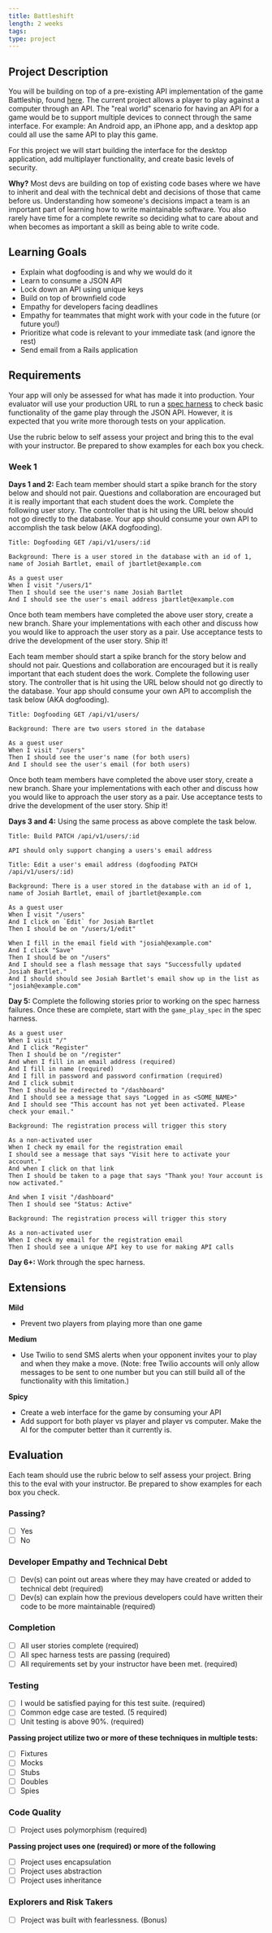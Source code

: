 ```yaml
---
title: Battleshift
length: 2 weeks
tags:
type: project
---
```


## Project Description

You will be building on top of a pre-existing API implementation of the game Battleship, found [here](https://github.com/turingschool-examples/battleshift). The current project allows a player to play against a computer through an API. The "real world" scenario for having an API for a game would be to support multiple devices to connect through the same interface. For example: An Android app, an iPhone app, and a desktop app could all use the same API to play this game.

For this project we will start building the interface for the desktop application, add multiplayer functionality, and create basic levels of security.

**Why?** Most devs are building on top of existing code bases where we have to inherit and deal with the technical debt and decisions of those that came before us. Understanding how someone's decisions impact a team is an important part of learning how to write maintainable software. You also rarely have time for a complete rewrite so deciding what to care about and when becomes as important a skill as being able to write code.

## Learning Goals

* Explain what dogfooding is and why we would do it
* Learn to consume a JSON API
* Lock down an API using unique keys
* Build on top of brownfield code
* Empathy for developers facing deadlines
* Empathy for teammates that might work with your code in the future (or future you!)
* Prioritize what code is relevant to your immediate task (and ignore the rest)
* Send email from a Rails application

## Requirements

Your app will only be assessed for what has made it into production. Your evaluator will use your production URL to run a [spec harness](https://github.com/turingschool-examples/battleshift_spec_harness) to check basic functionality of the game play through the JSON API. However, it is expected that you write more thorough tests on your application.

Use the rubric below to self assess your project and bring this to the eval with your instructor. Be prepared to show examples for each box you check.

### Week 1

**Days 1 and 2:** Each team member should start a spike branch for the story below and should not pair. Questions and collaboration are encouraged but it is really important that each student does the work. Complete the following user story. The controller that is hit using the URL below should not go directly to the database. Your app should consume your own API to accomplish the task below (AKA dogfooding).

```
Title: Dogfooding GET /api/v1/users/:id

Background: There is a user stored in the database with an id of 1, name of Josiah Bartlet, email of jbartlet@example.com

As a guest user
When I visit "/users/1"
Then I should see the user's name Josiah Bartlet
And I should see the user's email address jbartlet@example.com
```

Once both team members have completed the above user story, create a new branch. Share your implementations with each other and discuss how you would like to approach the user story as a pair. Use acceptance tests to drive the development of the user story. Ship it!

Each team member should start a spike branch for the story below and should not pair. Questions and collaboration are encouraged but it is really important that each student does the work. Complete the following user story. The controller that is hit using the URL below should not go directly to the database. Your app should consume your own API to accomplish the task below (AKA dogfooding).

```
Title: Dogfooding GET /api/v1/users/

Background: There are two users stored in the database

As a guest user
When I visit "/users"
Then I should see the user's name (for both users)
And I should see the user's email (for both users)
```

Once both team members have completed the above user story, create a new branch. Share your implementations with each other and discuss how you would like to approach the user story as a pair. Use acceptance tests to drive the development of the user story. Ship it!

**Days 3 and 4:** Using the same process as above complete the task below.

```
Title: Build PATCH /api/v1/users/:id

API should only support changing a users's email address
```

```
Title: Edit a user's email address (dogfooding PATCH /api/v1/users/:id)

Background: There is a user stored in the database with an id of 1, name of Josiah Bartlet, email of jbartlet@example.com

As a guest user
When I visit "/users"
And I click on `Edit` for Josiah Bartlet
Then I should be on "/users/1/edit"

When I fill in the email field with "josiah@example.com"
And I click "Save"
Then I should be on "/users"
And I should see a flash message that says "Successfully updated Josiah Bartlet."
And I should should see Josiah Bartlet's email show up in the list as "josiah@example.com"
```

**Day 5:** Complete the following stories prior to working on the spec harness failures. Once these are complete, start with the `game_play_spec` in the spec harness.

```
As a guest user
When I visit "/"
And I click "Register"
Then I should be on "/register"
And when I fill in an email address (required)
And I fill in name (required)
And I fill in password and password confirmation (required)
And I click submit
Then I should be redirected to "/dashboard"
And I should see a message that says "Logged in as <SOME_NAME>"
And I should see "This account has not yet been activated. Please check your email."
```

```
Background: The registration process will trigger this story

As a non-activated user
When I check my email for the registration email
I should see a message that says "Visit here to activate your account."
And when I click on that link
Then I should be taken to a page that says "Thank you! Your account is now activated."

And when I visit "/dashboard"
Then I should see "Status: Active"
```

```
Background: The registration process will trigger this story

As a non-activated user
When I check my email for the registration email
Then I should see a unique API key to use for making API calls
```

**Day 6+:** Work through the spec harness.

## Extensions

**Mild**

* Prevent two players from playing more than one game

**Medium**

* Use Twilio to send SMS alerts when your opponent invites your to play and when they make a move. (Note: free Twilio accounts will only allow messages to be sent to one number but you can still build all of the functionality with this limitation.)

**Spicy**

* Create a web interface for the game by consuming your API
* Add support for both player vs player and player vs computer. Make the AI for the computer better than it currently is.

## Evaluation

Each team should use the rubric below to self assess your project. Bring this to the eval with your instructor. Be prepared to show examples for each box you check.

### Passing?

- [ ] Yes
- [ ] No

### Developer Empathy and Technical Debt

- [ ] Dev(s) can point out areas where they may have created or added to technical debt (required)
- [ ] Dev(s) can explain how the previous developers could have written their code to be more maintainable (required)

### Completion

- [ ] All user stories complete (required)
- [ ] All spec harness tests are passing (required)
- [ ] All requirements set by your instructor have been met. (required)

### Testing

- [ ] I would be satisfied paying for this test suite. (required)
- [ ] Common edge case are tested. (5 required)
- [ ] Unit testing is above 90%. (required)

**Passing project utilize two or more of these techniques in multiple tests:**

- [ ] Fixtures
- [ ] Mocks
- [ ] Stubs
- [ ] Doubles
- [ ] Spies

### Code Quality

- [ ] Project uses polymorphism (required)

**Passing project uses one (required) or more of the following**

- [ ] Project uses encapsulation
- [ ] Project uses abstraction
- [ ] Project uses inheritance

### Explorers and Risk Takers

- [ ] Project was built with fearlessness. (Bonus)
